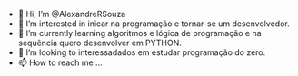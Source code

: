 - 👋 Hi, I’m @AlexandreRSouza
- 👀 I’m interested in  inicar na programação e tornar-se um desenvolvedor.    
- 🌱 I’m currently learning  algoritmos e lógica de programação e na sequência quero desenvolver em PYTHON.
- 💞️ I’m looking to  interessadados em estudar programação do zero.
- 📫 How to reach me ...

<!---
AlexandreRSouza/AlexandreRSouza is a ✨ special ✨ repository because its `README.md` (this file) appears on your GitHub profile.
You can click the Preview link to take a look at your changes.
--->
